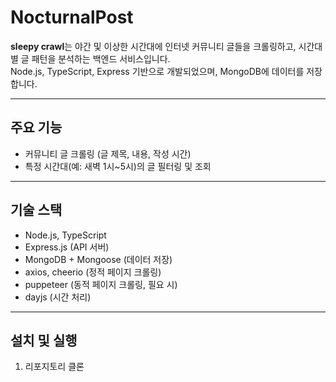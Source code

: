 # NocturnalPost

**sleepy crawl**는 야간 및 이상한 시간대에 인터넷 커뮤니티 글들을 크롤링하고, 시간대별 글 패턴을 분석하는 백엔드 서비스입니다.  
Node.js, TypeScript, Express 기반으로 개발되었으며, MongoDB에 데이터를 저장합니다.

---

## 주요 기능

- 커뮤니티 글 크롤링 (글 제목, 내용, 작성 시간)
- 특정 시간대(예: 새벽 1시~5시)의 글 필터링 및 조회

---

## 기술 스택

- Node.js, TypeScript
- Express.js (API 서버)
- MongoDB + Mongoose (데이터 저장)
- axios, cheerio (정적 페이지 크롤링)
- puppeteer (동적 페이지 크롤링, 필요 시)
- dayjs (시간 처리)

---

## 설치 및 실행

1. 리포지토리 클론

```bash